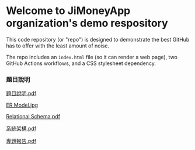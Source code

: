# Welcome to JiMoneyApp organization's demo respository
This code repository (or "repo") is designed to demonstrate the best GitHub has to offer with the least amount of noise.

The repo includes an `index.html` file (so it can render a web page), two GitHub Actions workflows, and a CSS stylesheet dependency.


### 題目說明
[題目說明.pdf](https://github.com/JiMoneyApp/demo-repository/files/15285517/default.pdf)

[ER Model.jpg](https://github.com/JiMoneyApp/demo-repository/assets/94699377/92352eed-19e6-492f-87a4-099f1ea399c9)

[Relational Schema.pdf](https://github.com/JiMoneyApp/demo-repository/files/15402544/Relational.Schema.pdf)

[系統架構.pdf](https://github.com/JiMoneyApp/demo-repository/files/15447842/default.pdf)

[專題報告.pdf](https://github.com/user-attachments/files/15917310/default.pdf)
